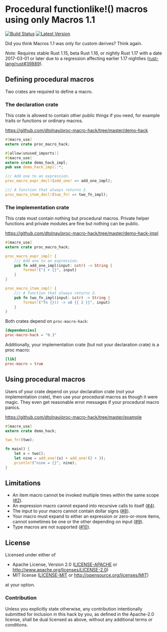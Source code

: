 Procedural functionlike!() macros using only Macros 1.1
=======================================================

[![Build Status](https://api.travis-ci.org/dtolnay/proc-macro-hack.svg?branch=master)](https://travis-ci.org/dtolnay/proc-macro-hack)
[![Latest Version](https://img.shields.io/crates/v/proc-macro-hack.svg)](https://crates.io/crates/proc-macro-hack)

Did you think Macros 1.1 was only for custom derives? Think again.

*Note:* Requires stable Rust 1.15, beta Rust 1.16, or nightly Rust 1.17 with a
date 2017-03-01 or later due to a regression affecting earlier 1.17 nightlies
([rust-lang/rust#39889][regression]).

[regression]: https://github.com/rust-lang/rust/issues/39889

## Defining procedural macros

Two crates are required to define a macro.

### The declaration crate

This crate is allowed to contain other public things if you need, for example
traits or functions or ordinary macros.

https://github.com/dtolnay/proc-macro-hack/tree/master/demo-hack

```rust
#[macro_use]
extern crate proc_macro_hack;

#[allow(unused_imports)]
#[macro_use]
extern crate demo_hack_impl;
pub use demo_hack_impl::*;

/// Add one to an expression.
proc_macro_expr_decl!(add_one! => add_one_impl);

/// A function that always returns 2.
proc_macro_item_decl!(two_fn! => two_fn_impl);
```

### The implementation crate

This crate must contain nothing but procedural macros. Private helper functions
and private modules are fine but nothing can be public.

https://github.com/dtolnay/proc-macro-hack/tree/master/demo-hack-impl

```rust
#[macro_use]
extern crate proc_macro_hack;

proc_macro_expr_impl! {
    /// Add one to an expression.
    pub fn add_one_impl(input: &str) -> String {
        format!("1 + {}", input)
    }
}

proc_macro_item_impl! {
    /// A function that always returns 2.
    pub fn two_fn_impl(input: &str) -> String {
        format!("fn {}() -> u8 {{ 2 }}", input)
    }
}
```

Both crates depend on `proc-macro-hack`:

```toml
[dependencies]
proc-macro-hack = "0.3"
```

Additionally, your implementation crate (but not your declaration crate) is a
proc macro:

```toml
[lib]
proc-macro = true
```

## Using procedural macros

Users of your crate depend on your declaration crate (not your implementation
crate), then use your procedural macros as though it were magic. They even get
reasonable error messages if your procedural macro panics.

https://github.com/dtolnay/proc-macro-hack/tree/master/example

```rust
#[macro_use]
extern crate demo_hack;

two_fn!(two);

fn main() {
    let x = two();
    let nine = add_one!(x) + add_one!(2 + 3);
    println!("nine = {}", nine);
}
```

## Limitations

- An item macro cannot be invoked multiple times within the same scope ([#2]).
- An expression macro cannot expand into recursive calls to itself ([#4]).
- The input to your macro cannot contain dollar signs ([#8]).
- Your macro must expand to either an expression or zero-or-more items, cannot
  sometimes be one or the other depending on input ([#9]).
- Type macros are not supported ([#10]).

[#2]: https://github.com/dtolnay/proc-macro-hack/issues/2
[#4]: https://github.com/dtolnay/proc-macro-hack/issues/4
[#8]: https://github.com/dtolnay/proc-macro-hack/issues/8
[#9]: https://github.com/dtolnay/proc-macro-hack/issues/9
[#10]: https://github.com/dtolnay/proc-macro-hack/issues/10

## License

Licensed under either of

 * Apache License, Version 2.0 ([LICENSE-APACHE](LICENSE-APACHE) or http://www.apache.org/licenses/LICENSE-2.0)
 * MIT license ([LICENSE-MIT](LICENSE-MIT) or http://opensource.org/licenses/MIT)

at your option.

### Contribution

Unless you explicitly state otherwise, any contribution intentionally submitted
for inclusion in this hack by you, as defined in the Apache-2.0 license, shall
be dual licensed as above, without any additional terms or conditions.
